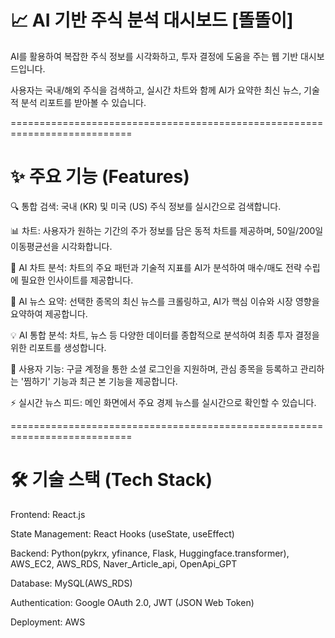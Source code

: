 # 📈 AI 기반 주식 분석 대시보드 [똘똘이]

AI를 활용하여 복잡한 주식 정보를 시각화하고, 투자 결정에 도움을 주는 웹 기반 대시보드입니다.


사용자는 국내/해외 주식을 검색하고, 실시간 차트와 함께 AI가 요약한 최신 뉴스, 기술적 분석 리포트를 받아볼 수 있습니다.

===========================================================================

# ✨ 주요 기능 (Features)

🔍 통합 검색: 국내 (KR) 및 미국 (US) 주식 정보를 실시간으로 검색합니다.

📊 차트: 사용자가 원하는 기간의 주가 정보를 담은 동적 차트를 제공하며, 50일/200일 이동평균선을 시각화합니다.

🤖 AI 차트 분석: 차트의 주요 패턴과 기술적 지표를 AI가 분석하여 매수/매도 전략 수립에 필요한 인사이트를 제공합니다.

📰 AI 뉴스 요약: 선택한 종목의 최신 뉴스를 크롤링하고, AI가 핵심 이슈와 시장 영향을 요약하여 제공합니다.

💡 AI 통합 분석: 차트, 뉴스 등 다양한 데이터를 종합적으로 분석하여 최종 투자 결정을 위한 리포트를 생성합니다.

👤 사용자 기능: 구글 계정을 통한 소셜 로그인을 지원하며, 관심 종목을 등록하고 관리하는 '찜하기' 기능과 최근 본 기능을 제공합니다.

⚡ 실시간 뉴스 피드: 메인 화면에서 주요 경제 뉴스를 실시간으로 확인할 수 있습니다.

===========================================================================


# 🛠️ 기술 스택 (Tech Stack)

Frontend: React.js

State Management: React Hooks (useState, useEffect)

Backend: Python(pykrx, yfinance, Flask, Huggingface.transformer), AWS_EC2, AWS_RDS, Naver_Article_api, OpenApi_GPT

Database: MySQL(AWS_RDS)

Authentication: Google OAuth 2.0, JWT (JSON Web Token)

Deployment: AWS

